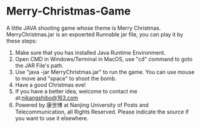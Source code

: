 # Merry-Christmas-Game
A little JAVA shooting game whose theme is Merry Christmas.
MerryChristmas.jar is an expoerted Runnable jar file, you can play it by these steps:
1. Make sure that you has installed Java Runtime Environment.
2. Open CMD in Windows/Terminal in MacOS, use "cd" command to goto the JAR File's path.
3. Use "java -jar MerryChristmas.jar" to run the game. You can use mouse to move and "space" to shoot the bomb.
4. Have a good Christmas eve!
5. If you have a better idea, welcome to contact me at:njkangshibo@163.com
6. Powered by 康世博 at Nanjing University of Posts and Telecommunication, all Rights Reserved. Please indicate the source if you want to use it elsewhere.
